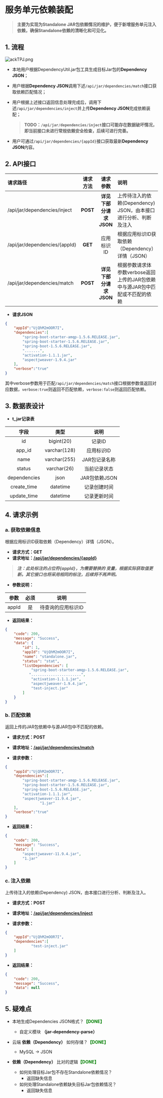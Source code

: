 # 服务单元依赖装配

>**主要为实现为Standalone JAR包依赖情况的维护，便于新增服务单元注入依赖，确保Standalone依赖的清晰化和可见化。**

## 1. 流程

![ackTPJ.png](https://s1.ax1x.com/2020/08/06/ackTPJ.png)

- 本地用户根据DependencyUtil.jar包工具生成目标Jar包的**Dependency JSON**；

- 用户根据**Dependency JSON**调用下述`/api/jar/dependencies/match`接口获取依赖匹配情况；

- 用户根据上述接口返回信息处理完成后，调用下述`/api/jar/dependencies/inject`并上传**Dependency JSON**完成依赖装配；

    >**TODO：`/api/jar/dependencies/inject`接口可能存在数据破坏情况，即当前接口未进行常规依赖安全检查，后续可进行完善。**

- 用户可通过`/api/jar/dependencies/{appId}`接口获取最新**Dependency JSON**内容。

## 2. API接口

|              **请求路径**              | **请求方法** |      **请求参数**      |                    **说明**                     |
| :------------------------------------- | :----------: | :--------------------: | :---------------------------------------------- |
|   /api/jar/dependencies/inject    |   **POST**   | **详见下部分请求JSON** | 上传待注入的依赖(Dependency) JSON，由本接口进行分析、判断及注入 |
|       /api/jar/dependencies/{appId}       |   **GET**    |           应用标识ID           |     根据应用标识ID获取依赖（Dependency）详情（JSON）      |
| /api/jar/dependencies/match |   **POST**   | **详见下部分请求JSON** | 根据参数请求体参数verbose返回上传的JAR包依赖中与源JAR包中匹配或不匹配的依赖 |

- **请求JSON**

```json
{
    "appId":"UjQhM2mOOR7I",
	"dependencies":[
		"spring-boot-starter-amqp-1.5.6.RELEASE.jar",
		"spring-boot-starter-1.5.6.RELEASE.jar",
		"spring-boot-1.5.6.RELEASE.jar",
		".......",
		"activation-1.1.1.jar",
		"aspectjweaver-1.9.4.jar"
	],
    "verbose":"true"
}
```

其中verbose参数用于匹配`/api/jar/dependencies/match`接口根据参数值返回对应数据，`verbose:true`则返回不匹配依赖，`verbose:false`则返回匹配依赖。

## 3. 数据表设计

- **t_jar记录表**

|   **字段**   |   **类型**   |   **说明**    |
| :----------: | :----------: | :-----------: |
|      id      |  bigint(20)  |    记录ID     |
|    app_id    | varchar(128) |  应用标识ID   |
|     name     | varchar(255) | JAR包记录名称 |
|    status    | varchar(26)  | 当前记录状态  |
| dependencies |     json     | JAR包依赖JSON |
| create_time  |   datetime   | 记录创建时间  |
| update_time  |   datetime   | 记录更新时间  |

## 4. 请求示例

### a. 获取依赖信息

根据应用标识ID获取依赖（Dependency）详情（JSON）。


- **请求方式：GET**
- **请求地址：<u>/api/jar/dependencies/{appId}</u>**

> ***注：此处标注的占位符{appId}，为需要替换的 变量，根据实际获取值更新。其它接口也将采用相同的标注，后续将不再声明。***


- **参数说明：**

| **参数** | **必须** |      **说明**      |
| :------: | :------: | :----------------: |
|  appId   |    是    | 待查询的应用标识ID |

- **返回结果：** 

```json
{
    "code": 200,
    "message": "Success",
    "data": {
        "id": 1,
        "appId": "UjQhM2mOOR7I",
        "name": "standalone.jar",
        "status": "stat",
        "listDependencies": [
            "spring-boot-starter-amqp-1.5.6.RELEASE.jar",
		   ".......................",
            "activation-1.1.1.jar",
            "aspectjweaver-1.9.4.jar",
            "test-inject.jar"
        ]
    }
}
```

### b. 匹配依赖

返回上传的JAR包依赖中与源JAR包中不匹配的依赖。


- **请求方式：POST**

- **请求地址：<u>/api/jar/dependencies/match</u>**

- **请求参数：**

```json
{
    "appId":"UjQhM2mOOR7I",
	"dependencies":[
		"spring-boot-starter-amqp-1.5.6.RELEASE.jar",
		"spring-boot-starter-1.5.6.RELEASE.jar",
		"spring-boot-1.5.6.RELEASE.jar",
		"activation-1.1.1.jar",
		"aspectjweaver-11.9.4.jar",
                "1.jar"
	],
    "verbose":"true"
}
```

- **返回结果：** 

```json
{
    "code": 200,
    "message": "Success",
    "data": [
        "aspectjweaver-11.9.4.jar",
        "1.jar"
    ]
}
```

### c. 注入依赖

上传待注入的依赖(Dependency) JSON，由本接口进行分析、判断及注入。


- **请求方式：POST**

- **请求地址：<u>/api/jar/dependencies/inject</u>**

- **请求参数：**

```json
{
    "appId":"UjQhM2mOOR7I",
	"dependencies":[
            "test-inject.jar"
	]
}
```

- **返回结果：** 

```json
{
    "code": 200,
    "message": "Success",
    "data": null
}
```


## 5. 疑难点

- 本地生成Dependencies JSON格式？<span style="color:green;font-weight:bold">【DONE】</span>
    - 自定义模块 **（jar-dependency-parse）**

- 云端 **依赖（Dependency）** 如何存储？<span style="color:green;font-weight:bold">【DONE】</span>
    - MySQL -> JSON
- **依赖（Dependency）** 比对的逻辑<span style="color:green;font-weight:bold">【DONE】</span>
    - 如何处理目标Jar包不存在Standalone依赖情况？
        - 返回缺失信息
    - 如何处理Standalone依赖缺失目标Jar包依赖情况？
        - 返回缺失信息                                                                                                                                                                                                                                                                                                                                                                                                                                                                                                                                                                                                                                                                                                                                                                                                                                                                                                                                                                                                                                                                                                                                                                                                                                                                                                                                                                                                                                                                                                                                                                                                                                                                                                                                                                                                                                                                                                                                                                                                                                                                                                                                                                                                                                                                                                                                                                                                                                                                                                                                                                                                                                                                                                                                                                                                                                                                                                                                                                                                                                                                                                                                                                                                                                                                                                                                                                                                                                                                                                                                                                                                   
